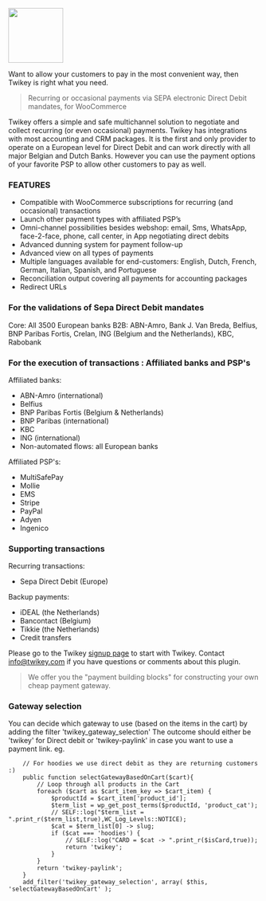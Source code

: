 <a href="https://www.twikey.com"><img src="https://www.twikey.com/img/logo.svg" width="110"></a>
  
Want to allow your customers to pay in the most convenient way, then Twikey is right what you need.

<blockquote>
    <p>Recurring or occasional payments via SEPA electronic Direct Debit mandates, for WooCommerce</p>
</blockquote>

Twikey offers a simple and safe multichannel solution to negotiate and collect recurring (or even occasional) payments.
Twikey has integrations with most accounting and CRM packages. It is the first and only provider to operate on a European level
for Direct Debit and can work directly with all major Belgian and Dutch Banks. However you can use the payment options of your
favorite PSP to allow other customers to pay as well.

### FEATURES

* Compatible with WooCommerce subscriptions for recurring (and occasional) transactions
* Launch other payment types with affiliated PSP’s
* Omni-channel possibilities besides webshop: email, Sms, WhatsApp, face-2-face, phone, call center, in App negotiating direct debits
* Advanced dunning system for payment follow-up
* Advanced view on all types of payments
* Multiple languages available for end-customers: English, Dutch, French, German, Italian, Spanish, and Portuguese
* Reconciliation output covering all payments for accounting packages
* Redirect URLs

  
### For the validations of Sepa Direct Debit mandates

Core: All 3500 European banks
B2B: ABN-Amro, Bank J. Van Breda, Belfius, BNP Paribas Fortis, Crelan, ING (Belgium and the Netherlands), KBC, Rabobank

### For the execution of transactions : Affiliated banks and PSP's

Affiliated banks:

* ABN-Amro (international)
* Belfius 
* BNP Paribas Fortis (Belgium & Netherlands)
* BNP Paribas (international)
* KBC
* ING (international)
* Non-automated flows: all European banks

Affiliated PSP's:
* MultiSafePay
* Mollie
* EMS
* Stripe
* PayPal
* Adyen
* Ingenico

### Supporting transactions

Recurring transactions:
* Sepa Direct Debit (Europe)

Backup payments:
* iDEAL (the Netherlands)
* Bancontact (Belgium)
* Tikkie (the Netherlands)
* Credit transfers

Please go to the Twikey [signup page](https://www.twikey.com) to start with Twikey. 
Contact info@twikey.com if you have questions or comments about this plugin.

> We offer you the "payment building blocks" for constructing your own cheap payment gateway.

### Gateway selection

You can decide which gateway to use (based on the items in the cart) by adding the filter 'twikey_gateway_selection'
The outcome should either be 'twikey' for Direct debit or 'twikey-paylink' in case you want to use a payment link.
eg.

```$php
    // For hoodies we use direct debit as they are returning customers :)
    public function selectGatewayBasedOnCart($cart){
        // Loop through all products in the Cart
        foreach ($cart as $cart_item_key => $cart_item) {
            $productId = $cart_item['product_id'];
            $term_list = wp_get_post_terms($productId, 'product_cat');
            // SELF::log("$term_list = ".print_r($term_list,true),WC_Log_Levels::NOTICE);
            $cat = $term_list[0] -> slug;
            if ($cat === 'hoodies') {
                // SELF::log("CARD = $cat -> ".print_r($isCard,true));
                return 'twikey';
            }
        }
        return 'twikey-paylink';
    }
    add_filter('twikey_gateway_selection', array( $this, 'selectGatewayBasedOnCart' );
```
